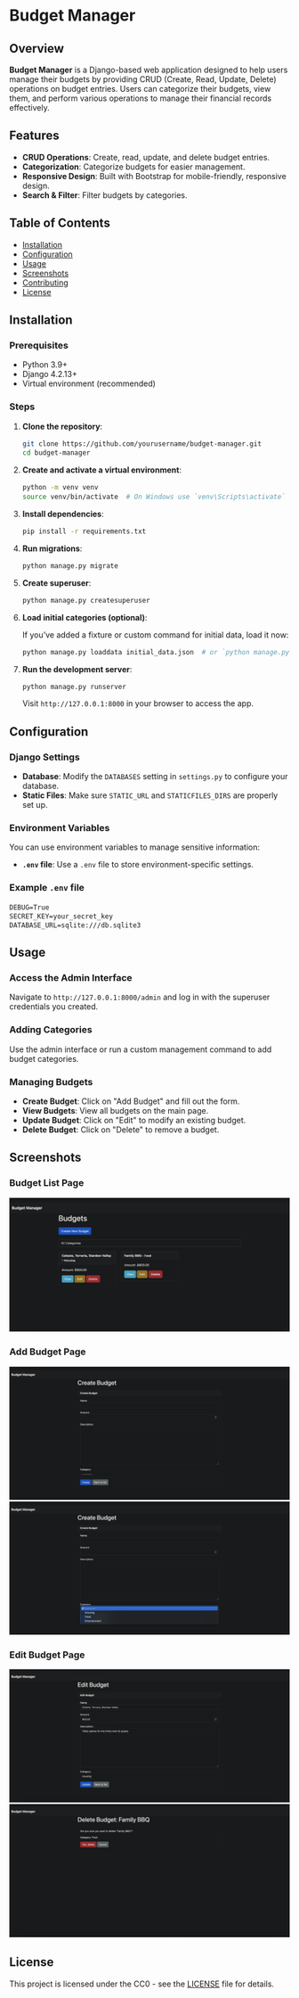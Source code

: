 # Budget Manager

## Overview

**Budget Manager** is a Django-based web application designed to help users manage their budgets by providing CRUD (Create, Read, Update, Delete) operations on budget entries. Users can categorize their budgets, view them, and perform various operations to manage their financial records effectively.

## Features

- **CRUD Operations**: Create, read, update, and delete budget entries.
- **Categorization**: Categorize budgets for easier management.
- **Responsive Design**: Built with Bootstrap for mobile-friendly, responsive design.
- **Search & Filter**: Filter budgets by categories.

## Table of Contents

- [Installation](#installation)
- [Configuration](#configuration)
- [Usage](#usage)
- [Screenshots](#screenshots)
- [Contributing](#contributing)
- [License](#license)

## Installation

### Prerequisites

- Python 3.9+
- Django 4.2.13+
- Virtual environment (recommended)

### Steps

1. **Clone the repository**:

   ```bash
   git clone https://github.com/yourusername/budget-manager.git
   cd budget-manager
   ```

2. **Create and activate a virtual environment**:

   ```bash
   python -m venv venv
   source venv/bin/activate  # On Windows use `venv\Scripts\activate`
   ```

3. **Install dependencies**:

   ```bash
   pip install -r requirements.txt
   ```

4. **Run migrations**:

   ```bash
   python manage.py migrate
   ```

5. **Create superuser**:

   ```bash
   python manage.py createsuperuser
   ```

6. **Load initial categories (optional)**:

   If you’ve added a fixture or custom command for initial data, load it now:

   ```bash
   python manage.py loaddata initial_data.json  # or `python manage.py add_categories`
   ```

7. **Run the development server**:

   ```bash
   python manage.py runserver
   ```

   Visit `http://127.0.0.1:8000` in your browser to access the app.

## Configuration

### Django Settings

- **Database**: Modify the `DATABASES` setting in `settings.py` to configure your database.
- **Static Files**: Make sure `STATIC_URL` and `STATICFILES_DIRS` are properly set up.

### Environment Variables

You can use environment variables to manage sensitive information:

- **`.env` file**: Use a `.env` file to store environment-specific settings.

### Example `.env` file

```env
DEBUG=True
SECRET_KEY=your_secret_key
DATABASE_URL=sqlite:///db.sqlite3
```

## Usage

### Access the Admin Interface

Navigate to `http://127.0.0.1:8000/admin` and log in with the superuser credentials you created.

### Adding Categories

Use the admin interface or run a custom management command to add budget categories.

### Managing Budgets

- **Create Budget**: Click on "Add Budget" and fill out the form.
- **View Budgets**: View all budgets on the main page.
- **Update Budget**: Click on "Edit" to modify an existing budget.
- **Delete Budget**: Click on "Delete" to remove a budget.

## Screenshots

### Budget List Page

![Budget List Screenshot](gitassets/budget_list_screenshot.png)

### Add Budget Page

![Add Budget Screenshot](gitassets/add_budget_screenshot.png)
![Add Budget Screenshot](gitassets/add_budget_cat.png)

### Edit Budget Page

![Edit Budget Screenshot](gitassets/edit_budget_screenshot.png)
![Edit Budget Screenshot](gitassets/edit_budget_delete.png)

## License

This project is licensed under the CC0 - see the [LICENSE](LICENSE) file for details.
